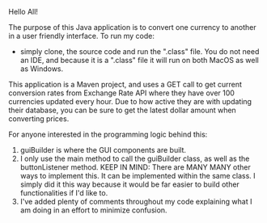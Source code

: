 Hello All!

The purpose of this Java application is to convert one currency to another in a user friendly interface.
To run my code: 
  - simply clone, the source code and run the ".class" file. You do not need an IDE, and because it is a ".class" file it will run on both MacOS as well as Windows.

This application is a Maven project, and uses a GET call to get current conversion rates from Exchange Rate API where they have over 100 currencies updated every hour. Due to how active they are with
updating their database, you can be sure to get the latest dollar amount when converting prices.

For anyone interested in the programming logic behind this:
1. guiBuilder is where the GUI components are built.
2. I only use the main method to call the guiBuilder class, as well as the buttonListener method.
    KEEP IN MIND: There are MANY MANY other ways to implement this. It can be implemented within the same class. I simply did it this way because it would be far easier to build other functionalities if I'd like to.
3. I've added plenty of comments throughout my code explaining what I am doing in an effort to minimize confusion.

